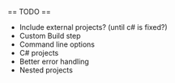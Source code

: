 == TODO ==
* Include external projects? (until c# is fixed?)
* Custom Build step
* Command line options
* C# projects
* Better error handling
* Nested projects